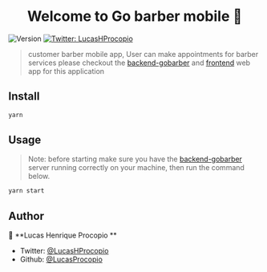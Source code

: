 <h1 align="center">Welcome to Go barber mobile   👋</h1>
<p>
  <img alt="Version" src="https://img.shields.io/badge/version-0.0.1-blue.svg?cacheSeconds=2592000" />
  <a href="https://twitter.com/LucasHProcopio" target="_blank">
    <img alt="Twitter: LucasHProcopio" src="https://img.shields.io/twitter/follow/LucasHProcopio.svg?style=social" />
  </a>
</p>

> customer barber  mobile app, User can make appointments for barber services
> please checkout the [backend-gobarber](https://github.com/LucasProcopio/backend-gobarber) and [frontend](https://github.com/LucasProcopio/Go-Barber-web) web app for this application

## Install

```sh
yarn
```

## Usage
> Note: before starting make sure you have the [backend-gobarber](https://github.com/LucasProcopio/backend-gobarber) server running correctly on your machine, then run the command below.

```sh
yarn start
```


## Author

👤 **Lucas Henrique Procopio **

* Twitter: [@LucasHProcopio](https://twitter.com/LucasHProcopio)
* Github: [@LucasProcopio](https://github.com/LucasProcopio)


